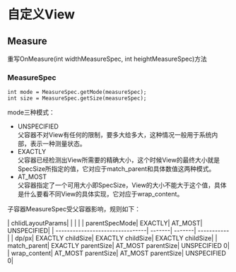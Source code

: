 # 自定义View

## Measure
重写OnMeasure(int widthMeasureSpec, int heightMeasureSpec)方法  
### MeasureSpec
```
int mode = MeasureSpec.getMode(measureSpec);  
int size = MeasureSpec.getSize(measureSpec);
```
mode三种模式：
- UNSPECIFIED  
父容器不对View有任何的限制，要多大给多大，这种情况一般用于系统内部，表示一种测量状态。
- EXACTLY  
父容器已经检测出View所需要的精确大小，这个时候View的最终大小就是SpecSize所指定的值，它对应于match_parent和具体数值这两种模式。
- AT_MOST  
父容器指定了一个可用大小即SpecSize，View的大小不能大于这个值，具体是什么要看不同View的具体实现，它对应于wrap_content。  

子容器MeasureSpec受父容器影响，规则如下：  

| chlidLayoutParams\| | | |
| parentSpecMode| EXACTLY| AT_MOST| UNSPECIFIED|
| --------------------------------| -------| -------| -----------|
| dp/px| EXACTLY childSize| EXACTLY childSize| EXACTLY childSize|
| match_parent| EXACTLY parentSize| AT_MOST parentSize| UNSPECIFIED 0|
| wrap_content| AT_MOST parentSize| AT_MOST parentSize| UNSPECIFIED 0|





